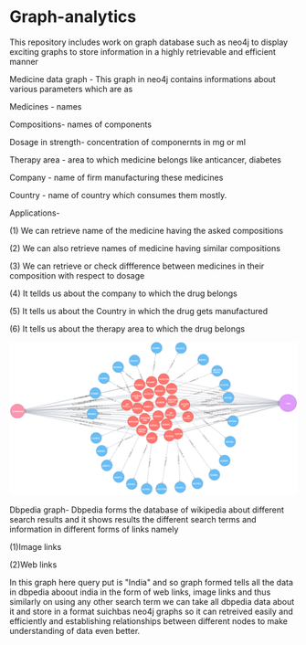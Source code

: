 # Graph-analytics
This repository includes work on graph database such as neo4j to display exciting graphs  to store information in a highly retrievable  and efficient manner
 
 Medicine data graph - This graph in neo4j contains informations about various parameters which are as 
 
 
 Medicines - names
 
 
 Compositions-  names of components
 
 Dosage in strength- concentration of componernts in mg or ml
 
 Therapy area - area to which medicine belongs like anticancer, diabetes
 
 Company -    name of firm manufacturing these medicines
 
 Country  -   name of country which consumes them mostly.
 
 Applications- 
 
 (1) We can retrieve name of the medicine having the asked compositions
 
 (2) We can also retrieve names of medicine having similar compositions
 
 (3) We can retrieve or check diffference between medicines in their composition with respect to dosage
 
 (4) It tellds us about the company to which the drug belongs
 
 (5) It tells us about the Country in which the drug gets manufactured
 
 (6) It tells us about the therapy area to which the drug belongs
 
 
 
 ![alt text](https://github.com/raina99/Graph-analytics/blob/master/graph%20(3).png)

 
 
 
 Dbpedia graph- Dbpedia forms the database of wikipedia about different search results and it shows results the different search terms and information in different forms of links namely 
 
 (1)Image links 
 
 (2)Web links 
 
 
 
 In this graph here query put is "India" and so graph formed tells all the data in dbpedia aboout india in the form of web links, image links and thus similarly on using any other search term we can take all dbpedia data about it and store in a format suichbas neo4j graphs so it can retreived easily and efficiently and establishing relationships between different nodes to make understanding of data even better.
 
 

